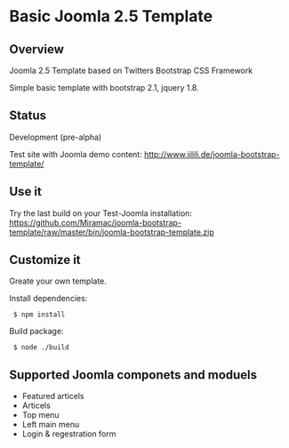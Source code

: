 Basic Joomla 2.5 Template
==================================================

Overview
--------------------------------------
Joomla 2.5 Template based on Twitters Bootstrap CSS Framework

Simple basic template with bootstrap 2.1, jquery 1.8. 

## Status

Development (pre-alpha)

Test site with Joomla demo content: http://www.jilili.de/joomla-bootstrap-template/

## Use it

 Try the last build on your Test-Joomla installation: https://github.com/Miramac/joomla-bootstrap-template/raw/master/bin/joomla-bootstrap-template.zip

## Customize it
Greate your own template. 

Install dependencies:	

	 $ npm install 
	
Build package:	
	
	 $ node ./build


Supported Joomla componets and moduels
--------------------------------------
 * Featured articels
 * Articels
 * Top menu
 * Left main menu
 * Login & regestration form
 
 
 

